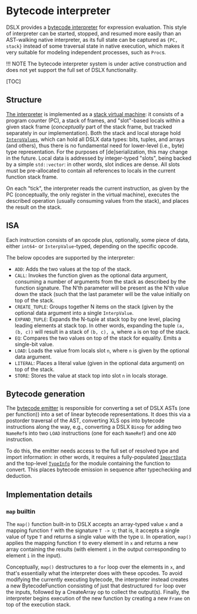 # Bytecode interpreter

DSLX provides a [bytecode interpreter](https://en.wikipedia.org/wiki/Bytecode)
for expression evaluation. This style of interpreter can be started, stopped,
and resumed more easily than an AST-walking native interpreter, as its full
state can be captured as `{PC, stack}` instead of some traversal state
in native execution, which makes it very suitable for modeling independent
processes, such as `Proc`s.

!!! NOTE
    The bytecode interpreter system is under active construction and does not
    yet support the full set of DSLX functionality.

[TOC]

## Structure

[The interpreter](https://github.com/google/xls/tree/main/xls/dslx/bytecode/bytecode_interpreter.h)
is implemented as a
[stack virtual machine](https://en.wikipedia.org/wiki/Stack_machine): it
consists of a program counter (PC), a stack of frames, and "slot"-based locals
within a given stack frame (*conceptually* part of the stack frame, but tracked
separately in our implementation). Both the stack and local storage hold
[`InterpValues`](https://github.com/google/xls/tree/main/xls/dslx/interp_value.h), which
can hold all DSLX data types: bits, tuples, and arrays (and others), thus there
is no fundamental need for lower-level (i.e., byte) type representation. For the
purposes of [de]serialization, this may change in the future. Local data is
addressed by integer-typed "slots", being backed by a simple `std::vector`: in
other words, slot indices are dense. All slots must be pre-allocated to contain
all references to locals in the current function stack frame.

On each "tick", the interpreter reads the current instruction, as given by the
PC (conceptually, the only register in the virtual machine), executes the
described operation (usually consuming values from the stack), and places the
result on the stack.

## ISA

Each instruction consists of an opcode plus, optionally, some piece of data,
either `int64`- or `InterpValue`-typed, depending on the specific opcode.

The below opcodes are supported by the interpreter:

*   `ADD`: Adds the two values at the top of the stack.
*   `CALL`: Invokes the function given as the optional data argument, consuming
    a number of arguments from the stack as described by the function signature.
    The N'th parameter will be present as the N'th value down the stack (such
    that the last parameter will be the value initially on top of the stack.
*   `CREATE_TUPLE`: Groups together N items on the stack (given by the optional
    data argument into a single `InterpValue`.
*   `EXPAND_TUPLE`: Expands the N-tuple at stack top by one level, placing
    leading elements at stack top. In other words, expanding the tuple `(a, (b,
    c))` will result in a stack of `(b, c), a`, where `a` is on top of the
    stack.
*   `EQ`: Compares the two values on top of the stack for equality. Emits a
    single-bit value.
*   `LOAD`: Loads the value from locals slot `n`, where `n` is given by the
    optional data argument.
*   `LITERAL`: Places a literal value (given in the optional data argument) on
    top of the stack.
*   `STORE`: Stores the value at stack top into slot `n` in locals storage.

## Bytecode generation

The
[bytecode emitter](https://github.com/google/xls/tree/main/xls/dslx/bytecode/bytecode_emitter.h)
is responsible for converting a set of DSLX ASTs (one per function)) into a set
of linear bytecode representations. It does this via a postorder traversal of
the AST, converting XLS ops into bytecode instructions along the way, e.g.,
converting a DSLX `Binop` for adding two `NameRef`s into two `LOAD` instructions
(one for each `NameRef`) and one `ADD` instruction.

To do this, the emitter needs access to the full set of resolved type and import
information: in other words, it requires a fully-populated
[`ImportData`](https://github.com/google/xls/tree/main/xls/dslx/import.h) and the
top-level
[`TypeInfo`](https://github.com/google/xls/tree/main/xls/dslx/type_system/type_info.h) for
the module containing the function to convert. This places bytecode emission in
sequence after typechecking and deduction.

## Implementation details

### `map` builtin

The `map()` function built-in to DSLX accepts an array-typed value `x` and a
mapping function `f` with the signature `T -> U`; that is, it accepts a single
value of type `T` and returns a single value with the type `U`. In operation,
`map()` applies the mapping function `f` to every element in `x` and returns a
new array containing the results (with element `i` in the output corresponding
to element `i` in the input).

Conceptually, `map()` destructures to a `for` loop over the elements in `x`, and
that's essentially what the interpreter does with these opcodes. To avoid
modifying the currently executing bytecode, the interpreter instead creates a
new BytecodeFunction consisting of just that destructured `for` loop over the
inputs, followed by a CreateArray op to collect the output(s). Finally, the
interpreter begins execution of the new function by creating a new `Frame` on
top of the execution stack.
